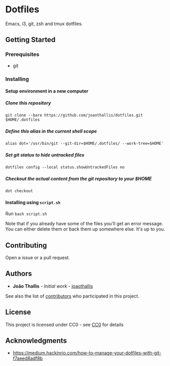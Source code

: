 # Dotfiles

Emacs, i3, git, zsh and tmux dotfiles.

## Getting Started

### Prerequisites

- git

### Installing

#### Setup environment in a new computer

##### Clone this repository

`git clone --bare https://github.com/joaothallis/dotfiles.git $HOME/.dotfiles`

##### Define this alias in the current shell scope

`alias dot='/usr/bin/git --git-dir=$HOME/.dotfiles/ --work-tree=$HOME'`

##### Set git status to hide untracked files

`dotfiles config --local status.showUntrackedFiles no`

##### Checkout the actual content from the git repository to your $HOME

`dot checkout`

#### Installing using `script.sh`

Run `bash script.sh`

Note that if you already have some of the files you'll get an error message. You can either delete them or back them up somewhere else. It's up to you.

## Contributing

Open a issue or a pull request.

## Authors

* **João Thallis** - *Initial work* - [joaothallis](https://github.com/joaothallis)

See also the list of [contributors](https://github.com/your/project/contributors) who participated in this project.

## License

This project is licensed under CC0 - see [CC0](https://creativecommons.org/choose/zero/?lang=en) for details

## Acknowledgments

* https://medium.hackinrio.com/how-to-manage-your-dotfiles-with-git-f7aeed8adf8b

